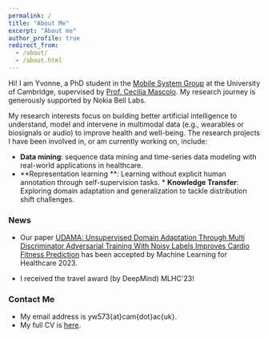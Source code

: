 ```yaml
---
permalink: /
title: "About Me"
excerpt: "About me"
author_profile: true
redirect_from: 
  - /about/
  - /about.html
---
```


Hi! I am Yvonne, a PhD student in the [Mobile System Group](https://mobile-systems.cl.cam.ac.uk/) at the University of Cambridge, supervised by [Prof. Cecilia Mascolo](https://www.cl.cam.ac.uk/~cm542/). My research journey is generously supported by Nokia Bell Labs.

My research interests focus on building better artificial intelligence to understand, model and intervene in multimodal data (e.g., wearables or biosignals or audio) to improve health and well-being. The research projects I have been involved in, or am currently working on, include:
* **Data mining**: sequence data mining and time-series data modeling with real-world applications in healthcare.
* **Representation learning **: Learning without explicit human annotation through self-supervision tasks. * **Knowledge Transfer**: Exploring domain adaptation and generalization to tackle distribution shift challenges.

### News
* Our paper [UDAMA: Unsupervised Domain Adaptation Through Multi Discriminator Adversarial Training With Noisy Labels Improves Cardio Fitness Prediction](https://arxiv.org/abs/2307.16651) has been accepted by Machine Learning for Healthcare 2023.

* I received the travel award (by DeepMind) MLHC'23!

### Contact Me
* My email address is yw573{at}cam{dot}ac{uk}.
* My full CV is [here](https://yvonneywu.github.io/files/YvonneWu.pdf).
